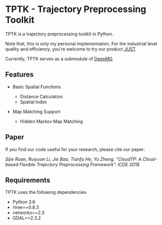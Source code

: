# TPTK - Trajectory Preprocessing Toolkit

TPTK is a trajectory preprocessing toolkit in Python.

Note that, this is only my personal implementation. For the industrial level quality and efficiency, you're welcome to try our product [JUST](http://just.urban-computing.cn/ "京东城市时空数据引擎"). 

Currently, TPTK serves as a submodule of [DeepMG](https://github.com/sjruan/DeepMG "DeepMG").

## Features

* Basic Spatial Functions
    * Distance Calculation
    * Spatial Index

* Map Matching Support
    * Hidden Markov Map Matching

## Paper

If you find our code useful for your research, please cite our paper:

*Sijie Ruan, Ruiyuan Li, Jie Bao, Tianfu He, Yu Zheng. "CloudTP: A Cloud-based Flexible Trajectory Preprocessing Framework". ICDE 2018.*

## Requirements

TPTK uses the following dependencies

* Python 3.6
* rtree==0.8.3
* networkx==2.3
* GDAL==2.3.2

